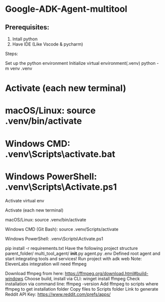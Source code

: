 # Google-ADK-Agent-multitool
## Prerequisites:
1. Intall python
2. Have IDE (Like Vscode & pycharm)
   
Steps:

Set up the python environment
Initialize virtual environment(.venv)
python -m venv .venv

# Activate (each new terminal)
# macOS/Linux: source .venv/bin/activate
# Windows CMD: .venv\Scripts\activate.bat
# Windows PowerShell: .venv\Scripts\Activate.ps1

Activate virtual env

Activate (each new terminal)

macOS/Linux: source .venv/bin/activate

Windows CMD (Git Bash): source .venv/Scripts/activate

Windows PowerShell: .venv\Scripts\Activate.ps1

pip install -r requirements.txt
Have the following project structure
parent_folder/
    multi_tool_agent/
        __init__.py
        agent.py
        .env
Defined root agent and start integrating tools and services!
Run project with adk web
Note: ElevenLabs integration will need ffmpeg

Download ffmpeg from here: https://ffmpeg.org/download.html#build-windows
Choose build, install via CLI: winget install ffmpeg
Check installation via command line: ffmpeg -version
Add ffmpeg to scripts
where ffmpeg to get installation folder
Copy files to Scripts folder
Link to generate Reddit API Key: https://www.reddit.com/prefs/apps/

